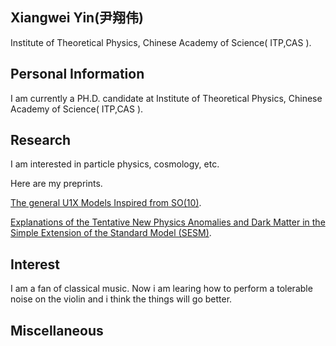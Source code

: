## Xiangwei Yin(尹翔伟)
Institute of Theoretical Physics, Chinese Academy of Science( ITP,CAS ).

## Personal Information
I am currently a PH.D. candidate at Institute of Theoretical Physics, Chinese Academy of Science( ITP,CAS ).


## Research
 I am interested in particle physics, cosmology, etc.
 
 Here are my preprints.
 
 [The general U1X Models Inspired from SO(10)](https://arxiv.org/abs/2201.03878). 
 
 [Explanations of the Tentative New Physics Anomalies and Dark Matter in the Simple Extension of the Standard Model (SESM)](https://arxiv.org/abs/2205.08215).

## Interest

I am a fan of classical music. Now i am learing how to perform a tolerable noise on the violin and i think the things will go better.

## Miscellaneous

